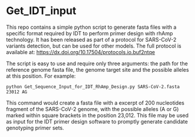 # Get_IDT_input

This repo contains a simple python script to generate fasta files with a specific format required by IDT to perform primer design with rhAmp technology. It has been released as part of a protocol for SARS-CoV-2 variants detection, but can be used for other models. The full protocol is available at: https://dx.doi.org/10.17504/protocols.io.buf2ntqe​

The script is easy to use and require only three arguments: the path for the reference genome fasta file, the genome target site and the possible alleles at this position. For example:
    
    python Get_Sequence_Input_for_IDT_RhAmp_Design.py SARS-CoV-2.fasta 23012 AG

This command would create a fasta file with a excerpt of 200 nucleotides fragment of the SARS-CoV-2 genome, with the possible alleles (A or G) marked within square brackets in the position 23,012. This file may be used as input for the IDT primer design software to promptly generate candidate genotyping  primer sets. 



